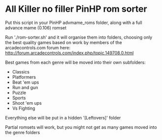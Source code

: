 # All Killer no filler PinHP rom sorter

Put this script in your PinHP advmame_roms folder, along with a full advance mame (0.106) romset

Run './rom-sorter.sh' and it will organise them into folders, choosing only the best quality games based on work by members of the arcadecontrols.com forum here: 
http://forum.arcadecontrols.com/index.php/topic,149708.0.html

Best games from each genre will be moved into their own subfolders:

- Classics
- Platformers
- Beat 'em ups
- Run and gun
- Puzzle
- Sports
- Shoot 'em ups
- Vs Fighting

Everything else will be put in a hidden '[Leftovers]' folder

Partial romsets will work, but you might not get as many games moved into the genre folders

